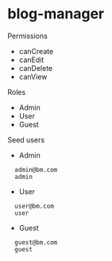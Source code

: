 # blog-manager

Permissions
- canCreate
- canEdit
- canDelete
- canView

Roles
- Admin
- User
- Guest


Seed users

- Admin
```
  admin@bm.com
  admin
```

- User
```
  user@bm.com
  user
```

- Guest
```
  guest@bm.com
  guest
```
